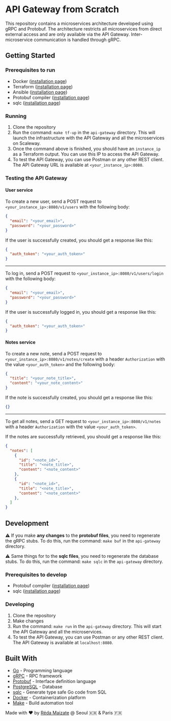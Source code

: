 # API Gateway from Scratch

This repository contains a microservices architecture developed using gRPC and Protobuf. The architecture restricts all microservices from direct external access and are only available via the API Gateway. Inter-microservice communication is handled through gRPC.

## Getting Started

### Prerequisites to run

- Docker ([installation page](https://docs.docker.com/get-docker/))
- Terraform ([installation page](https://learn.hashicorp.com/tutorials/terraform/install-cli))
- Ansible ([installation page](https://docs.ansible.com/ansible/latest/installation_guide/intro_installation.html))
- Protobuf compiler ([installation page](https://grpc.io/docs/protoc-installation/))
- sqlc ([installation page](https://docs.sqlc.dev/en/stable/overview/install.html))

### Running

1. Clone the repository
2. Run the command: `make tf-up` in the `api-gateway` directory. This will launch the infrastructure with the API Gateway and all the microservices on Scaleway.
3. Once the command above is finished, you should have an `instance_ip` as a Terraform output. You can use this IP to access the API Gateway.
4. To test the API Gateway, you can use Postman or any other REST client. The API Gateway URL is available at `<your_instance_ip>:8080`.

### Testing the API Gateway
#### User service
To create a new user, send a POST request to `<your_instance_ip>:8080/v1/users` with the following body:

```json
{
  "email": "<your_email>",
  "password": "<your_password>"
}
```

If the user is successfully created, you should get a response like this:

```json
{
  "auth_token": "<your_auth_token>"
}
```

---

To log in, send a POST request to `<your_instance_ip>:8080/v1/users/login` with the following body:

```json
{
  "email": "<your_email>",
  "password": "<your_password>"
}
```

If the user is successfully logged in, you should get a response like this:

```json
{
  "auth_token": "<your_auth_token>"
}
```

#### Notes service

To create a new note, send a POST request to `<your_instance_ip>:8080/v1/notes/create` with a header `Authorization` with the value `<your_auth_token>` and the following body:

```json
{
  "title": "<your_note_title>",
  "content": "<your_note_content>"
}
```

If the note is successfully created, you should get a response like this:

```json
{}
```
----
To get all notes, send a GET request to `<your_instance_ip>:8080/v1/notes` with a header `Authorization` with the value `<your_auth_token>`.

If the notes are successfully retrieved, you should get a response like this:

```json
{
  "notes": [
    {
      "id": "<note_id>",
      "title": "<note_title>",
      "content": "<note_content>"
    },
    {
      "id": "<note_id>",
      "title": "<note_title>",
      "content": "<note_content>"
    },
  ]
}
```

## Development

⚠️ If you make **any changes** to the **protobuf files**, you need to regenerate the gRPC stubs. To do this, run the command: `make buf` in the `api-gateway` directory.

⚠️ Same things for to the **sqlc files**, you need to regenerate the database stubs. To do this, run the command: `make sqlc` in the `api-gateway` directory.

### Prerequisites to develop

- Protobuf compiler ([installation page](https://grpc.io/docs/protoc-installation/))
- sqlc ([installation page](https://docs.sqlc.dev/en/stable/overview/install.html))

### Developing

1. Clone the repository
2. Make changes
3. Run the command: `make run` in the `api-gateway` directory. This will start the API Gateway and all the microservices.
4. To test the API Gateway, you can use Postman or any other REST client. The API Gateway is available at `localhost:8080`.

## Built With

- [Go](https://golang.org/) - Programming language
- [gRPC](https://grpc.io/) - RPC framework
- [Protobuf](https://developers.google.com/protocol-buffers) - Interface definition language
- [PostgreSQL](https://www.postgresql.org/) - Database
- [sqlc](https://docs.sqlc.dev/en/stable/) - Generate type safe Go code from SQL
- [Docker](https://www.docker.com/) - Containerization platform
- [Make](https://www.gnu.org/software/make/) - Build automation tool



Made with ❤️ by [Réda Maizate](https://www.linkedin.com/in/reda-maizate/) @ Seoul 🇰🇷 & Paris 🇫🇷